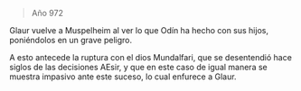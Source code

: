 > Año 972

Glaur vuelve a Muspelheim al ver lo que Odín ha hecho con sus hijos, poniéndolos en un grave peligro.

A esto antecede la ruptura con el dios Mundalfari, que se desentendió hace siglos de las decisiones AEsir, y que en este caso de igual manera se muestra impasivo ante este suceso, lo cual enfurece a Glaur.